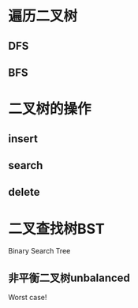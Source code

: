 # 遍历二叉树

## DFS





## BFS







# 二叉树的操作

## insert





## search





## delete



# 二叉查找树BST

Binary Search Tree





## 非平衡二叉树unbalanced 

 Worst case!
